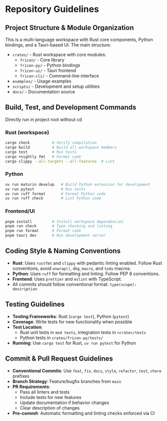 # Repository Guidelines

## Project Structure & Module Organization

This is a multi-language workspace with Rust core components, Python bindings, and a Tauri-based UI. The main structure:

- `crates/` - Rust workspace with core modules:
    - `fricon/` - Core library
    - `fricon-py/` - Python bindings
    - `fricon-ui/` - Tauri frontend
    - `fricon-cli/` - Command-line interface
- `examples/` - Usage examples
- `scripts/` - Development and setup utilities
- `docs/` - Documentation source

## Build, Test, and Development Commands

Directly run in project root without cd

### Rust (workspace)

```bash
cargo check          # Verify compilation
cargo build          # Build all workspace members
cargo test           # Run tests
cargo +nightly fmt   # Format code
cargo clippy --all-targets --all-features  # Lint
```

### Python

```bash
uv run maturin develop   # Build Python extension for development
uv run pytest            # Run tests
uv run ruff format       # Format Python code
uv run ruff check        # Lint Python code
```

### Frontend/UI

```bash
pnpm install         # Install workspace dependencies
pnpm run check       # Type checking and linting
pnpm run format      # Format code
pnpm tauri dev       # Run development server
```

## Coding Style & Naming Conventions

- **Rust**: Uses `rustfmt` and `clippy` with pedantic linting enabled. Follow Rust conventions, avoid `unwrap()`, `dbg_macro`, and `todo` macros.
- **Python**: Uses `ruff` for formatting and linting. Follow PEP 8 conventions.
- **Frontend**: Uses `prettier` and `eslint` with TypeScript.
- All commits should follow conventional format: `type(scope): description`

## Testing Guidelines

- **Testing Frameworks**: Rust (`cargo test`), Python (`pytest`)
- **Coverage**: Write tests for new functionality when possible
- **Test Location**:
    - Rust unit tests in `mod tests`, integration tests in `<crate>/tests`
    - Python tests in `crates/fricon-py/tests/`
- **Running**: Use `cargo test` for Rust, `uv run pytest` for Python

## Commit & Pull Request Guidelines

- **Conventional Commits**: Use `feat`, `fix`, `docs`, `style`, `refactor`, `test`, `chore` prefixes
- **Branch Strategy**: Feature/bugfix branches from `main`
- **PR Requirements**:
    - Pass all linters and tests
    - Include tests for new features
    - Update documentation if behavior changes
    - Clear description of changes
- **Pre-commit**: Automatic formatting and linting checks enforced via CI
